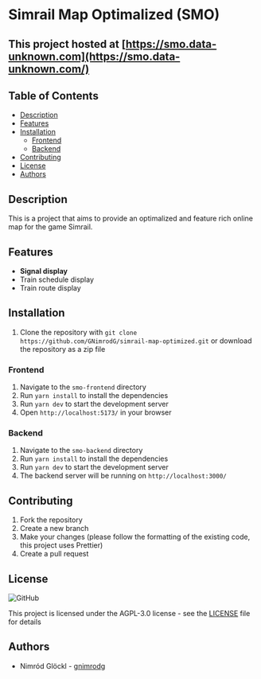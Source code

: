 # Simrail Map Optimalized (SMO)

## This project hosted at [https://smo.data-unknown.com](https://smo.data-unknown.com/)

## Table of Contents

- [Description](#description)
- [Features](#features)
- [Installation](#installation)
  - [Frontend](#frontend)
  - [Backend](#backend)
- [Contributing](#contributing)
- [License](#license)
- [Authors](#authors)

## Description

This is a project that aims to provide an optimalized and feature rich online map for the game Simrail.

## Features

- **Signal display**
- Train schedule display
- Train route display

## Installation

1. Clone the repository with `git clone https://github.com/GNimrodG/simrail-map-optimized.git` or download the repository as a zip file

### Frontend

1. Navigate to the `smo-frontend` directory
2. Run `yarn install` to install the dependencies
3. Run `yarn dev` to start the development server
4. Open `http://localhost:5173/` in your browser

### Backend

1. Navigate to the `smo-backend` directory
2. Run `yarn install` to install the dependencies
3. Run `yarn dev` to start the development server
4. The backend server will be running on `http://localhost:3000/`

## Contributing

1. Fork the repository
2. Create a new branch
3. Make your changes (please follow the formatting of the existing code, this project uses Prettier)
4. Create a pull request

## License

![GitHub](https://img.shields.io/github/license/GNimrodG/simrail-map-optimized)

This project is licensed under the AGPL-3.0 license - see the [LICENSE](LICENSE) file for details

## Authors

- Nimród Glöckl - [gnimrodg](https://github.com/GNimrodG/)
